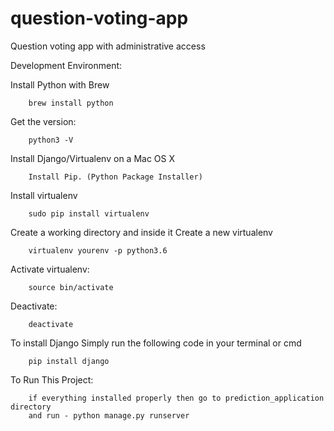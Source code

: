 # question-voting-app
Question voting app with administrative access 

Development Environment:

   Install Python with Brew
   
        brew install python
        
   Get the version:
   
        python3 -V
        
   Install Django/Virtualenv on a Mac OS X
   
        Install Pip. (Python Package Installer)
        
   Install virtualenv
   
        sudo pip install virtualenv
   Create a working directory and inside it Create a new virtualenv
   
        virtualenv yourenv -p python3.6
        
   Activate virtualenv:
   
        source bin/activate
        
   Deactivate:
        
        deactivate
   
   To install Django Simply run the following code in your terminal or cmd
   
        pip install django
        
   To Run This Project:
   
        if everything installed properly then go to prediction_application directory
        and run - python manage.py runserver
        
